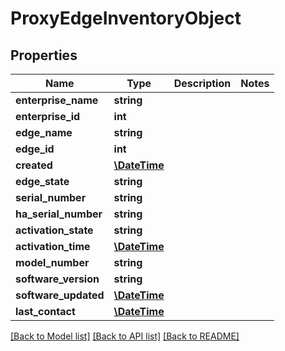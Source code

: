 # ProxyEdgeInventoryObject

## Properties
Name | Type | Description | Notes
------------ | ------------- | ------------- | -------------
**enterprise_name** | **string** |  | 
**enterprise_id** | **int** |  | 
**edge_name** | **string** |  | 
**edge_id** | **int** |  | 
**created** | [**\DateTime**](\DateTime.md) |  | 
**edge_state** | **string** |  | 
**serial_number** | **string** |  | 
**ha_serial_number** | **string** |  | 
**activation_state** | **string** |  | 
**activation_time** | [**\DateTime**](\DateTime.md) |  | 
**model_number** | **string** |  | 
**software_version** | **string** |  | 
**software_updated** | [**\DateTime**](\DateTime.md) |  | 
**last_contact** | [**\DateTime**](\DateTime.md) |  | 

[[Back to Model list]](../README.md#documentation-for-models) [[Back to API list]](../README.md#documentation-for-api-endpoints) [[Back to README]](../README.md)


